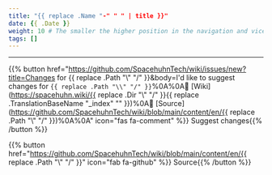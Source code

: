 ```yaml
---
title: "{{ replace .Name "-" " " | title }}"
date: {{ .Date }}
weight: 10 # The smaller the higher position in the navigation and vice versa
tags: []
---
```




<!-- Content goes here -->



---

{{% button href="https://github.com/SpacehuhnTech/wiki/issues/new?title=Changes for {{ replace .Path "\\" "/" }}&body=I'd like to suggest changes for `{{ replace .Path "\\" "/" }}`%0A%0A:link: [Wiki](https://spacehuhn.wiki/{{ replace .Dir "\\" "/" }}{{ replace .TranslationBaseName "_index" "" }})%0A:link: [Source](https://github.com/SpacehuhnTech/wiki/blob/main/content/en/{{ replace .Path "\\" "/" }})%0A%0A<!-- Describe your desired changes -->" icon="fas fa-comment" %}}&nbsp;Suggest changes{{% /button %}}

{{% button href="https://github.com/SpacehuhnTech/wiki/blob/main/content/en/{{ replace .Path "\\" "/" }}" icon="fab fa-github" %}}&nbsp;Source{{% /button %}}